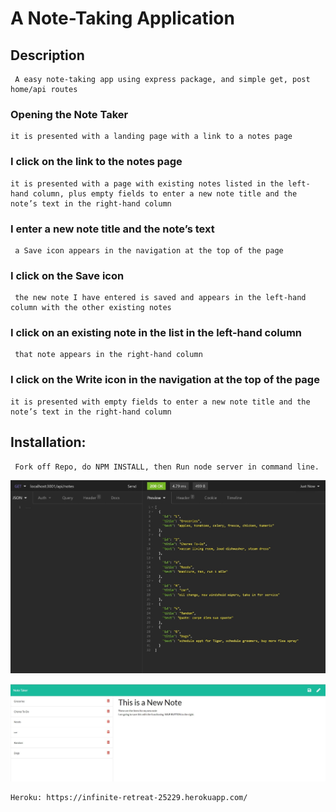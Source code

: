 # A Note-Taking Application

 ## Description

     A easy note-taking app using express package, and simple get, post home/api routes

### Opening the Note Taker
    it is presented with a landing page with a link to a notes page

### I click on the link to the notes page
    it is presented with a page with existing notes listed in the left-hand column, plus empty fields to enter a new note title and the note’s text in the right-hand column

### I enter a new note title and the note’s text
     a Save icon appears in the navigation at the top of the page

### I click on the Save icon
     the new note I have entered is saved and appears in the left-hand column with the other existing notes

### I click on an existing note in the list in the left-hand column
     that note appears in the right-hand column

### I click on the Write icon in the navigation at the top of the page
    it is presented with empty fields to enter a new note title and the note’s text in the right-hand column

## Installation:
     Fork off Repo, do NPM INSTALL, then Run node server in command line.

![image](public\assets\screenshots\insomniaDB.jpg)

![image](public\assets\screenshots\frontEndNotes.jpg)

    Heroku: https://infinite-retreat-25229.herokuapp.com/